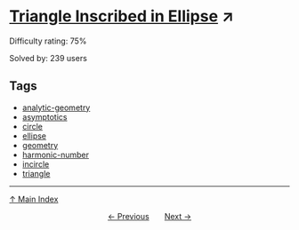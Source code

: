 # [Triangle Inscribed in Ellipse](https://projecteuler.net/problem=471) ↗️

Difficulty rating: 75%

Solved by: 239 users
## Tags

- [analytic-geometry](../tags/analytic-geometry.md)
- [asymptotics](../tags/asymptotics.md)
- [circle](../tags/circle.md)
- [ellipse](../tags/ellipse.md)
- [geometry](../tags/geometry.md)
- [harmonic-number](../tags/harmonic-number.md)
- [incircle](../tags/incircle.md)
- [triangle](../tags/triangle.md)



---

[↑ Main Index](../README.md)


<div align=center><a href='470.md'>← Previous</a> &nbsp;&nbsp; &nbsp;&nbsp;  <a href='472.md'>Next →</a></div>
